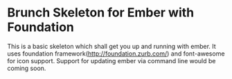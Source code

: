 Brunch Skeleton for Ember with Foundation
=========================================

This is a basic skeleton which shall get you up and running with ember. 
It uses foundation framework(http://foundation.zurb.com/) and font-awesome for
icon support. 
Support for updating ember via command line would be coming soon.
